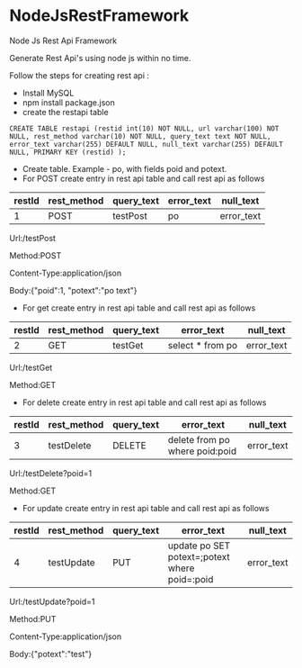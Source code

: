 # NodeJsRestFramework
Node Js Rest Api Framework

Generate Rest Api's using node js within no time.

Follow the steps for creating rest api :
- Install MySQL
- npm install package.json
- create the restapi table

`CREATE TABLE restapi (restid int(10) NOT NULL, url varchar(100) NOT NULL, rest_method varchar(10) NOT NULL, query_text text NOT NULL, error_text varchar(255) DEFAULT NULL, null_text varchar(255) DEFAULT NULL, PRIMARY KEY (restid) );`

- Create table. Example - po, with fields poid and potext.
- For POST create entry in rest api table and call rest api as follows

restId | rest_method | query_text | error_text | null_text
--- | --- | --- | --- | --- 
1 | POST | testPost | po | error_text | text_for_null_values


Url:/testPost

Method:POST

Content-Type:application/json

Body:{"poid":1, "potext":"po text"}


- For get create entry in rest api table and call rest api  as follows

restId | rest_method | query_text | error_text | null_text
--- | --- | --- | --- | --- 
2 | GET | testGet | select * from po | error_text | text_for_null_values

Url:/testGet

Method:GET


- For delete create entry in rest api table and call rest api as follows
 
restId | rest_method | query_text | error_text | null_text
--- | --- | --- | --- | --- 
3 | testDelete | DELETE | delete from po where poid:poid | error_text | text_for_null_values

Url:/testDelete?poid=1

Method:GET


- For update create entry in rest api table and call rest api as follows

restId | rest_method | query_text | error_text | null_text
--- | --- | --- | --- | --- 
4 | testUpdate | PUT | update po SET potext=;potext where poid=:poid | error_text | text_for_null_values

Url:/testUpdate?poid=1

Method:PUT

Content-Type:application/json

Body:{"potext":"test"}

